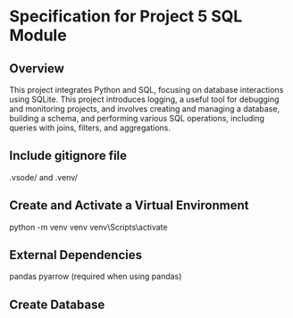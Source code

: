 # Specification for Project 5 SQL Module

## Overview 
This project integrates Python and SQL, focusing on database interactions using SQLite. This project introduces logging, a useful tool for debugging and monitoring projects, and involves creating and managing a database, building a schema, and performing various SQL operations, including queries with joins, filters, and aggregations.

## Include gitignore file 
.vsode/ and .venv/ 

## Create and Activate a Virtual Environment
python -m venv venv
venv\Scripts\activate

## External Dependencies
pandas
pyarrow (required when using pandas)

## Create Database
